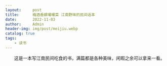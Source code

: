 ```yaml
---
layout:     post
title:      梅酒香螺嘬嘬菜 江南野味的民间话本
date:       2022-11-03
author:     Admin
header-img: img/post/meijiu.webp
catalog: true
tags:
    - 读书
---
```

&emsp;&emsp;这是一本写江南民间吃食的书，满篇都是各种美味，闲暇之余可以拿来一看。